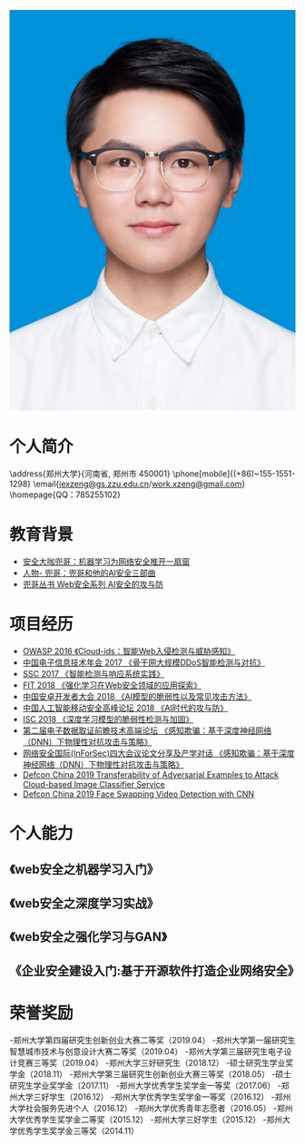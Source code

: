 

 ![头像](zx.jpg)

# 个人简介

\address{郑州大学}{河南省, 郑州市 450001}
\phone[mobile]{(+86)~155-1551-1298}
\email{iexzeng@gs.zzu.edu.cn/work.xzeng@gmail.com}
\homepage{QQ：785255102}


# 教育背景

 - [安全大咖兜哥：机器学习为网络安全推开一扇窗](http://dy.163.com/v2/article/detail/DK1QRM9U0511DM95.html)
 - [人物- 兜哥：兜哥和他的AI安全三部曲](http://dy.163.com/v2/article/detail/DK1QRM9U0511DM95.html)
 - [兜哥丛书 Web安全系列 AI安全的攻与防](https://www.anquanke.com/subject/id/102542)
 

# 项目经历


- [OWASP 2016 《Cloud-ids：智能Web入侵检测与威胁感知》](http://www.owasp.org.cn/OWASP_Conference/owasp-2016/jb/)
- [中国电子信息技术年会 2017 《骨干网大规模DDoS智能检测与对抗》](http://news.ifeng.com/a/20170802/51550518_0.shtml)
- [SSC 2017 《智能检测与响应系统实践》](https://doc.huodongjia.com/detail-6885.html)
- [FIT 2018 《强化学习在Web安全领域的应用探索》](http://www.freebuf.com/news/153504.html)
- [中国安卓开发者大会 2018 《AI模型的脆弱性以及常见攻击方法》](https://new.qq.com/omn/20180713/20180713A1CZM4.html)
- [中国人工智能移动安全高峰论坛 2018 《AI时代的攻与防》](http://www.isc.org.cn/zxzx/xhdt/listinfo-36079.html)
- [ISC 2018 《深度学习模型的脆弱性检测与加固》](http://www.ctoutiao.com/955145.html)
- [第二届电子数据取证前瞻技术高端论坛 《感知欺骗：基于深度神经网络（DNN）下物理性对抗攻击与策略》](http://www.sohu.com/a/290379636_100012570)
- [网络安全国际(InForSec)四大会议论文分享及产学对话 《感知欺骗：基于深度神经网络（DNN）下物理性对抗攻击与策略》](http://www.inforsec.org/wp/?p=2949)
- [Defcon China 2019  Transferability of Adversarial Examples to Attack Cloud-based Image Classifier Service](https://www.defcon.org/html/dc-china-1/dc-cn-1-speakers.html) 
- [Defcon China 2019  Face Swapping Video Detection with CNN ](https://www.defcon.org/html/dc-china-1/dc-cn-1-speakers.html) 


# 个人能力

## 《web安全之机器学习入门》

 
## 《web安全之深度学习实战》 

 
## 《web安全之强化学习与GAN》
 

 
## 《企业安全建设入门:基于开源软件打造企业网络安全》
 

 

# 荣誉奖励
-郑州大学第四届研究生创新创业大赛二等奖（2019.04）
-郑州大学第一届研究生智慧城市技术与创意设计大赛二等奖（2019.04）
-郑州大学第三届研究生电子设计竞赛三等奖（2019.04）
-郑州大学三好研究生（2018.12）
-硕士研究生学业奖学金（2018.11）
-郑州大学第三届研究生创新创业大赛三等奖（2018.05）
-硕士研究生学业奖学金（2017.11）
-郑州大学优秀学生奖学金一等奖（2017.06）
-郑州大学三好学生（2016.12）
-郑州大学优秀学生奖学金一等奖（2016.12）
-郑州大学社会服务先进个人（2016.12）
-郑州大学优秀青年志愿者（2016.05）
-郑州大学优秀学生奖学金二等奖（2015.12）
-郑州大学三好学生（2015.12）
-郑州大学优秀学生奖学金三等奖（2014.11）




